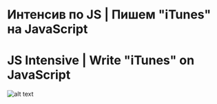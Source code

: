 # Интенсив по JS | Пишем "iTunes" на JavaScript #
# JS Intensive | Write "iTunes" on JavaScript #

![alt text](https://sun1-88.userapi.com/_e2JgBJtinFx8RaB9VO1e2HqOUkQYDt1R05rbg/-ZgvNp-fzkM.jpg)
